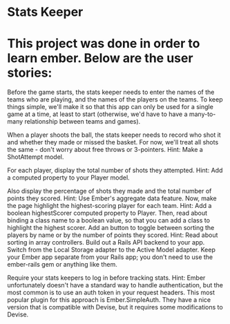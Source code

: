 Stats Keeper
===========

This project was done in order to learn ember. Below are the user stories:
===================================================

Before the game starts, the stats keeper needs to enter the names of the teams who are playing, and the names of the players on the teams. To keep things simple, we'll make it so that this app can only be used for a single game at a time, at least to start (otherwise, we'd have to have a many-to-many relationship between teams and games).

When a player shoots the ball, the stats keeper needs to record who shot it and whether they made or missed the basket. For now, we'll treat all shots the same - don't worry about free throws or 3-pointers. Hint: Make a ShotAttempt model.

For each player, display the total number of shots they attempted. Hint: Add a computed property to your Player model.

Also display the percentage of shots they made and the total number of points they scored. Hint: Use Ember's aggregate data feature.
Now, make the page highlight the highest-scoring player for each team. Hint: Add a boolean highestScorer computed property to Player. Then, read about binding a class name to a boolean value, so that you can add a class to highlight the highest scorer.
Add an button to toggle between sorting the players by name or by the number of points they scored. Hint: Read about sorting in array controllers.
Build out a Rails API backend to your app. Switch from the Local Storage adapter to the Active Model adapter. Keep your Ember app separate from your Rails app; you don't need to use the ember-rails gem or anything like them.

Require your stats keepers to log in before tracking stats. Hint: Ember unfortunately doesn't have a standard way to handle authentication, but the most common is to use an auth token in your request headers. This most popular plugin for this approach is Ember.SimpleAuth. They have a nice version that is compatible with Devise, but it requires some modifications to Devise.
